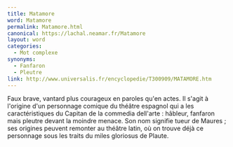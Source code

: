 ```yaml
---
title: Matamore
word: Matamore
permalink: Matamore.html
canonical: https://lachal.neamar.fr/Matamore
layout: word
categories:
  - Mot complexe
synonyms:
  - Fanfaron
  - Pleutre
link: http://www.universalis.fr/encyclopedie/T300909/MATAMORE.htm
---
```


Faux brave, vantard plus courageux en paroles qu'en actes.
Il s'agit à l'origine d'un personnage comique du théâtre espagnol qui a les caractéristiques du Capitan de la commedia dell'arte : hâbleur, fanfaron mais pleutre devant la moindre menace. Son nom signifie tueur de Maures ; ses origines peuvent remonter au théâtre latin, où on trouve déjà ce personnage sous les traits du miles gloriosus de Plaute.

